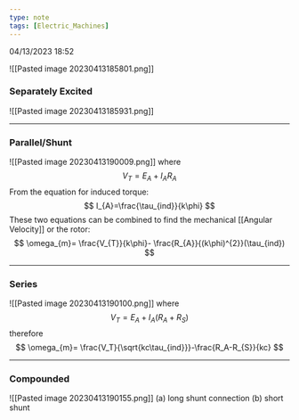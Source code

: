 ```yaml
---
type: note
tags: [Electric_Machines]
---
```

04/13/2023 18:52

  


![[Pasted image 20230413185801.png]]


### Separately Excited

![[Pasted image 20230413185931.png]]


---

### Parallel/Shunt

![[Pasted image 20230413190009.png]]
where
$$
V_{T}= E_A+I_AR_A
$$
From the equation for induced torque:
$$
I_{A}=\frac{\tau_{ind}}{k\phi}
$$
These two equations can be combined to find the mechanical [[Angular Velocity]] or the rotor:
$$
\omega_{m}= \frac{V_{T}}{k\phi}- \frac{R_{A}}{(k\phi)^{2}}(\tau_{ind})
$$


---

### Series 

![[Pasted image 20230413190100.png]]
where
$$
V_{T}=E_A+I_A(R_A+R_S)
$$
therefore
$$
\omega_{m}= \frac{V_T}{\sqrt{kc\tau_{ind}}}-\frac{R_A-R_{S}}{kc}
$$


---

### Compounded

![[Pasted image 20230413190155.png]]
(a) long shunt connection
(b) short shunt